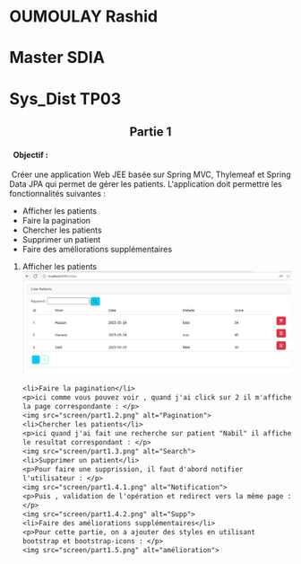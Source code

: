 # OUMOULAY Rashid
# Master SDIA
# Sys_Dist TP03

<h2 style="text-align:center;">Partie 1</h2>

<h4>&nbsp; Objectif :</h4>
    &nbsp;Créer une application Web JEE basée sur Spring MVC, Thylemeaf et Spring Data JPA qui permet de gérer les patients. 
    L'application doit permettre les fonctionnalités suivantes :
    <ul>
        <li>Afficher les patients</li>
        <li>Faire la pagination</li>
        <li>Chercher les patients</li>
        <li>Supprimer un patient</li>
        <li>Faire des améliorations supplémentaires</li>
    </ul>
<ol>
    <li>Afficher les patients</li>
    <img src="screen/part1.1.png" alt="Afficher patient">
    
    <li>Faire la pagination</li>
    <p>ici comme vous pouvez voir , quand j'ai click sur 2 il m'affiche la page correspondante : </p>
    <img src="screen/part1.2.png" alt="Pagination">
    <li>Chercher les patients</li>
    <p>ici quand j'ai fait une recherche sur patient "Nabil" il affiche le resultat correspondant : </p>
    <img src="screen/part1.3.png" alt="Search">
    <li>Supprimer un patient</li>
    <p>Pour faire une supprission, il faut d'abord notifier l'utilisateur : </p>
    <img src="screen/part1.4.1.png" alt="Notification">
    <p>Puis , validation de l'opération et redirect vers la même page : </p>
    <img src="screen/part1.4.2.png" alt="Supp">
    <li>Faire des améliorations supplémentaires</li>
    <p>Pour cette partie, on a ajouter des styles en utilisant bootstrap et bootstrap-icons : </p>
    <img src="screen/part1.5.png" alt="amélioration">
</ol>
    

